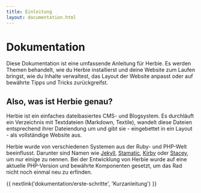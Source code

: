 ```yaml
---
title: Einleitung
layout: documentation.html
---
```


# Dokumentation

Diese Dokumentation ist eine umfassende Anleitung für Herbie. Es werden Themen
behandelt, wie du Herbie installierst und deine Website zum Laufen bringst, wie
du Inhalte verwaltest, das Layout der Website anpasst oder auf bewährte Tipps
und Tricks zurückgreifst.

## Also, was ist Herbie genau?

Herbie ist ein einfaches dateibasiertes CMS- und Blogsystem. Es durchläuft ein
Verzeichnis mit Textdateien (Markdown, Textile), wandelt diese Dateien
entsprechend ihrer Dateiendung um und gibt sie - eingebettet in ein Layout -
als vollständige Website aus.

Herbie wurde von verschiedenen Systemen aus der Ruby- und PHP-Welt beeinflusst.
Darunter sind Namen wie [Jekyll][1], [Stamatic][2], [Kirby][3] oder [Stacey][4],
um nur einige zu nennen. Bei der Entwicklung von Herbie wurde auf eine aktuelle
PHP-Version und bewährte Komponenten gesetzt, um das Rad nicht noch einmal neu
zu erfinden.

[1]: http://jekyllrb.com
[2]: http://statamic.com
[3]: http://getkirby.com
[4]: http://www.staceyapp.com


{{ nextlink('dokumentation/erste-schritte', 'Kurzanleitung') }}
